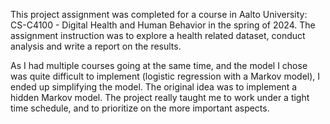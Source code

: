 This project assignment was completed for a course in Aalto University: CS-C4100 - Digital Health and Human Behavior in the spring of 2024. The assignment instruction was to explore a health related dataset, conduct analysis and write a report on the results. 



As I had multiple courses going at the same time, and the model I chose was quite difficult to implement (logistic regression with a Markov model), I ended up simplifying the model. The original idea was to implement a hidden Markov model. The project really taught me to work under a tight time schedule, and to prioritize on the more important aspects.
